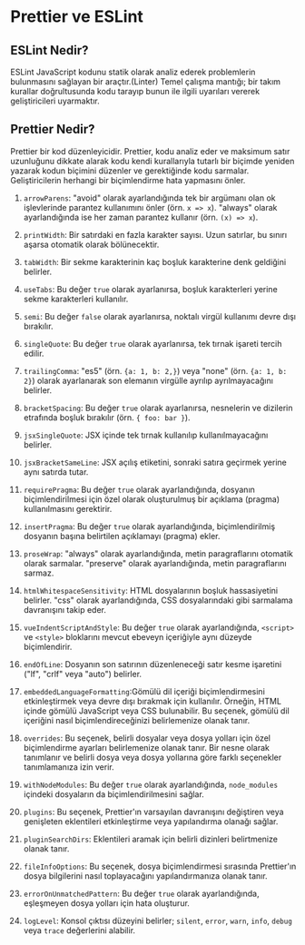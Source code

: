 # Prettier ve ESLint


## ESLint Nedir?

ESLint JavaScript kodunu statik olarak analiz ederek problemlerin bulunmasını sağlayan bir araçtır.(Linter)
Temel çalışma mantığı; bir takım kurallar doğrultusunda kodu tarayıp bunun ile ilgili uyarıları vererek geliştiricileri uyarmaktır.

## Prettier Nedir?

Prettier bir kod düzenleyicidir. Prettier, kodu analiz eder ve maksimum satır uzunluğunu dikkate alarak kodu kendi kurallarıyla tutarlı bir biçimde yeniden yazarak kodun biçimini düzenler ve gerektiğinde kodu sarmalar. Geliştiricilerin herhangi bir biçimlendirme hata yapmasını önler.

1. `arrowParens`: "avoid" olarak ayarlandığında tek bir argümanı olan ok işlevlerinde parantez kullanımını önler (örn. `x => x`). "always" olarak ayarlandığında ise her zaman parantez kullanır (örn. `(x) => x`).

2. `printWidth`: Bir satırdaki en fazla karakter sayısı. Uzun satırlar, bu sınırı aşarsa otomatik olarak bölünecektir.

3. `tabWidth`: Bir sekme karakterinin kaç boşluk karakterine denk geldiğini belirler.

4. `useTabs`: Bu değer `true` olarak ayarlanırsa, boşluk karakterleri yerine sekme karakterleri kullanılır.

5. `semi`: Bu değer `false` olarak ayarlanırsa, noktalı virgül kullanımı devre dışı bırakılır.

6. `singleQuote`: Bu değer `true` olarak ayarlanırsa, tek tırnak işareti tercih edilir.

7. `trailingComma`: "es5" (örn. `{a: 1, b: 2,}`) veya "none" (örn. `{a: 1, b: 2}`) olarak ayarlanarak son elemanın virgülle ayrılıp ayrılmayacağını belirler.

8. `bracketSpacing`: Bu değer `true` olarak ayarlanırsa, nesnelerin ve dizilerin etrafında boşluk bırakılır (örn. `{ foo: bar }`).

9. `jsxSingleQuote`: JSX içinde tek tırnak kullanılıp kullanılmayacağını belirler.

10. `jsxBracketSameLine`: JSX açılış etiketini, sonraki satıra geçirmek yerine aynı satırda tutar.

11. `requirePragma`: Bu değer `true` olarak ayarlandığında, dosyanın biçimlendirilmesi için özel olarak oluşturulmuş bir açıklama (pragma) kullanılmasını gerektirir.

12. `insertPragma`: Bu değer `true` olarak ayarlandığında, biçimlendirilmiş dosyanın başına belirtilen açıklamayı (pragma) ekler.

13. `proseWrap`: "always" olarak ayarlandığında, metin paragraflarını otomatik olarak sarmalar. "preserve" olarak ayarlandığında, metin paragraflarını sarmaz.

14. `htmlWhitespaceSensitivity`: HTML dosyalarının boşluk hassasiyetini belirler. "css" olarak ayarlandığında, CSS dosyalarındaki gibi sarmalama davranışını takip eder.

15. `vueIndentScriptAndStyle`: Bu değer `true` olarak ayarlandığında, `<script>` ve `<style>` bloklarını mevcut ebeveyn içeriğiyle aynı düzeyde biçimlendirir.

16. `endOfLine`: Dosyanın son satırının düzenleneceği satır kesme işaretini ("lf", "crlf" veya "auto") belirler.

17. `embeddedLanguageFormatting`:Gömülü dil içeriği biçimlendirmesini etkinleştirmek veya devre dışı bırakmak için kullanılır. Örneğin, HTML içinde gömülü JavaScript veya CSS bulunabilir. Bu seçenek, gömülü dil içeriğini nasıl biçimlendireceğinizi belirlemenize olanak tanır.

18. `overrides`: Bu seçenek, belirli dosyalar veya dosya yolları için özel biçimlendirme ayarları belirlemenize olanak tanır. Bir nesne olarak tanımlanır ve belirli dosya veya dosya yollarına göre farklı seçenekler tanımlamanıza izin verir.

19. `withNodeModules`: Bu değer `true` olarak ayarlandığında, `node_modules` içindeki dosyaların da biçimlendirilmesini sağlar.

20. `plugins`: Bu seçenek, Prettier'ın varsayılan davranışını değiştiren veya genişleten eklentileri etkinleştirme veya yapılandırma olanağı sağlar.

21. `pluginSearchDirs`: Eklentileri aramak için belirli dizinleri belirtmenize olanak tanır.

22. `fileInfoOptions`: Bu seçenek, dosya biçimlendirmesi sırasında Prettier'ın dosya bilgilerini nasıl toplayacağını yapılandırmanıza olanak tanır.

23. `errorOnUnmatchedPattern`: Bu değer `true` olarak ayarlandığında, eşleşmeyen dosya yolları için hata oluşturur.

24. `logLevel`: Konsol çıktısı düzeyini belirler; `silent`, `error`, `warn`, `info`, `debug` veya `trace` değerlerini alabilir.
